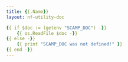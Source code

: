 ```yaml
---
title: {{.Name}}
layout: nf-utility-doc

{{ if $doc := (getenv "SCAMP_DOC") -}}
	{{ os.ReadFile $doc -}}
{{ else -}}
	{{ print "SCAMP_DOC was not defined!" }}
{{ end -}}
---
```


